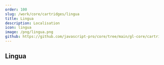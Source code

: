 ```yaml
---
order: 100
slug: /work/core/cartridges/lingua
title: Lingua
description: Localisation
icon: lingua
image: /png/lingua.png
github: https://github.com/javascript-pro/core/tree/main/gl-core/cartridges/Lingua
---
```


## Lingua

